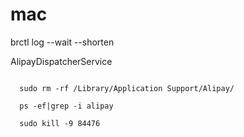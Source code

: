 mac
======

brctl log --wait --shorten


AlipayDispatcherService

```

  sudo rm -rf /Library/Application Support/Alipay/

  ps -ef|grep -i alipay

  sudo kill -9 84476
```
